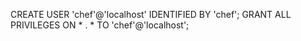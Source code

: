 CREATE USER 'chef'@'localhost' IDENTIFIED BY 'chef';
GRANT ALL PRIVILEGES ON * . * TO 'chef'@'localhost';